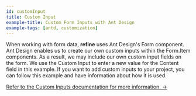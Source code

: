 ```yaml
---
id: customInput
title: Custom Input
example-title: Custom Form Inputs with Ant Design
example-tags: [antd, customization]
---
```


When working with form data, **refine** uses Ant Design's Form component. Ant Design enables us to create our own custom inputs within the Form.Item components. As a result, we may include our own custom input fields on the form. We use the Custom Input to enter a new value for the Content field in this example. If you want to add custom inputs to your project, you can follow this example and have information about how it is used.

[Refer to the Custom Inputs documentation for more information. →](/docs/ui-integrations/ant-design/hooks/use-form)

<CodeSandboxExample path="input-custom" />
